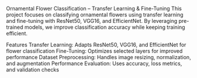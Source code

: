 Ornamental Flower Classification – Transfer Learning & Fine-Tuning
This project focuses on classifying ornamental flowers using transfer learning and fine-tuning with ResNet50, VGG16, and EfficientNet. By leveraging pre-trained models, we improve classification accuracy while keeping training efficient.

Features
Transfer Learning: Adapts ResNet50, VGG16, and EfficientNet for flower classification
Fine-Tuning: Optimizes selected layers for improved performance
Dataset Preprocessing: Handles image resizing, normalization, and augmentation
Performance Evaluation: Uses accuracy, loss metrics, and validation checks
